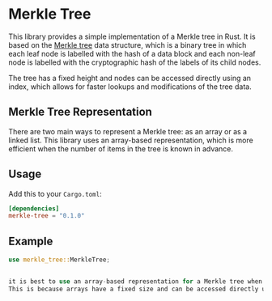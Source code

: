 # Merkle Tree
This library provides a simple implementation of a Merkle tree in Rust. It is based on the [Merkle tree](https://en.wikipedia.org/wiki/Merkle_tree) data structure, which is a binary tree in which each leaf node is labelled with the hash of a data block and each non-leaf node is labelled with the cryptographic hash of the labels of its child nodes.

The tree has a fixed height and nodes can be accessed directly using an index, which allows for faster lookups and modifications of the tree data.

## Merkle Tree Representation
There are two main ways to represent a Merkle tree: as an array or as a linked list. This library uses an array-based representation, which is more efficient when the number of items in the tree is known in advance.


## Usage
Add this to your `Cargo.toml`:
```toml
[dependencies]
merkle-tree = "0.1.0"
```

## Example
```rust
use merkle_tree::MerkleTree;


it is best to use an array-based representation for a Merkle tree when the number of items in the tree is known in advance and is relatively small.
This is because arrays have a fixed size and can be accessed directly using an index, which allows for faster lookups and modifications of the tree data.